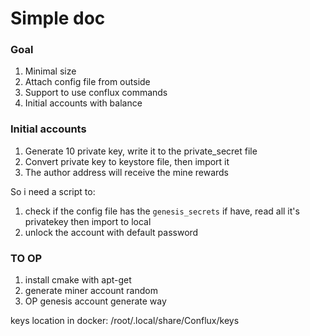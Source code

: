 Simple doc
===

### Goal

1. Minimal size
2. Attach config file from outside
3. Support to use conflux commands
4. Initial accounts with balance

### Initial accounts

1. Generate 10 private key, write it to the private_secret file
2. Convert private key to keystore file, then import it
3. The author address will receive the mine rewards

So i need a script to:
1. check if the config file has the `genesis_secrets` if have, read all it's privatekey then import to local
2. unlock the account with default password

### TO OP

1. install cmake with apt-get
2. generate miner account random
3. OP genesis account generate way


keys location in docker: /root/.local/share/Conflux/keys

